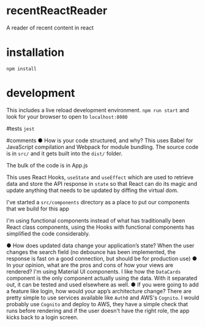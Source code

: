 # recentReactReader
A reader of recent content in react

# installation
`npm install`

# development
This includes a live reload development environment.
`npm run start` and look for your browser to open to `localhost:8080`

#tests
`jest`

#comments
● How is your code structured, and why?
This uses Babel for JavaScript compilation and Webpack for module bundling.
The source code is in `src/` and it gets built into the `dist/` folder.

The bulk of the code is in App.js

This uses React Hooks, `useState` and `useEffect` which are used to retrieve data and store the API response in `state` so that React can do its magic and update anything that needs to be updated by diffing the virtual dom.

I've started a `src/components` directory as a place to put our components that we build for this app

I'm using functional components instead of what has traditionally been React class components, using the Hooks with functional components has simplified the code considerably.

● How does updated data change your application’s state?
When the user changes the search field (no debounce has been implemented, the response is fast on a good connection, but should be for production use)
● In your opinion, what are the pros and cons of how your views are rendered?
I'm using Material UI components.  I like how the `DataCards` component is the only component actually using the data.  With it separated out, it can be tested and used elsewhere as well.
● If you were going to add a feature like login, how would your app’s architecture change?
There are pretty simple to use services available like `Auth0` and AWS's `Cognito`.  I would probably use `Cognito` and deploy to AWS, they have a simple check that runs before rendering and if the user doesn't have the right role, the app kicks back to a login screen.